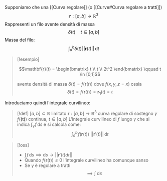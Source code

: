 Supponiamo che una [[Curva regolare]] (o [[Curve#Curva regolare a tratti]])
$$ \mathbf{r} : [a,b] \to \mathbb{R}^3 $$
Rappresenti un filo avente densità di massa
 $$ \delta(t) \quad t \in[a,b] $$
 Massa del filo: $$\int_{a}^b \delta(t) \! ||\mathbf{r}(t)|| \, \mathrm{d}t$$


>[!esempio]
>
> $$\mathbf{r}(t) = \begin{bmatrix}
>t \\
>t \\
>2t^2
>\end{bmatrix} \qquad t \in [0,1]$$
>
>avente densità di massa $\delta(t) = f(\mathbf{r}(t))$ dove $f(x,y,z = x)$ ossia
> $$ \delta(t) = f(\mathbf{r}(t))= \mathbf{r_{1}}(t) = t $$


Introduciamo quindi l'integrale curvilineo:

>[!def]
>$[a,b] \subset \mathbb{R}$ limitato
>$\mathbf{r}:[a,b] \to \mathbb{R}^3$ curva regolare di sostegno $\gamma$
>$f(\mathbf{(t)})$ continua, $t \in[a,b]$
>L'integrale curvilineo di $f$ lungo $\gamma$ che si indica $\int_{\gamma} \! f\, \mathrm{d}s$ e si calcola come:
> $$ \int_{a}^b \! f(\mathbf{r}(t))\ ||\mathbf{r}'(t)||\, \mathrm{d}t  $$


>[!oss]
>- $\int \! f\, \mathrm{d}s \implies \mathrm{d}s \to ||\mathbf{r}'(t) dt||$
>- Quando $f(\mathbf{r}(t)) \leq 0$ l'integrale curvilineo ha comunque sanso
>- Se $\gamma$ è regolare a tratti
> $$\implies \int \! \, \mathrm{d}x$$